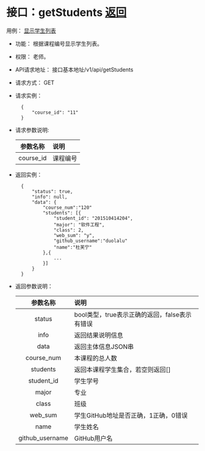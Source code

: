 # 接口：getStudents  [返回](../../README.md)
用例： [显示学生列表](../用例/显示学生列表.md)

- 功能：
   根据课程编号显示学生列表。
    
- 权限：
    老师。    
    
- API请求地址： 
    接口基本地址/v1/api/getStudents

- 请求方式：
    GET

- 请求实例：

        {
            "course_id": "11"
        }
        
- 请求参数说明:        

  |参数名称|说明|
  |:---------:|:--------------------------------------------------------|      
  |course_id|课程编号|
  
- 返回实例：

        { 
            "status": true,
            "info": null,
            "data": {
                "course_num":"120"
                "students": [{
                    "student_id": "201510414204",
                    "major": "软件工程",
                    "class": 2,
                    "web_sum": "y",
                    "github_username":"duolalu"
                    "name":"杜芙宁"
                },{
                    ...
                }]   
            }    
        }

- 返回参数说明：    
 
  |参数名称|说明|
  |:---------:|:--------------------------------------------------------|      
  |status|bool类型，true表示正确的返回，false表示有错误|
  |info|返回结果说明信息|
  |data|返回主体信息JSON串|
  |course_num|本课程的总人数|
  |students|返回本课程学生集合，若空则返回[]|
  |student_id|学生学号|
  |major|专业|  
  |class|班级|
  |web_sum|学生GitHub地址是否正确，1正确，0错误|
  |name|学生姓名|
  |github_username|GitHub用户名|
